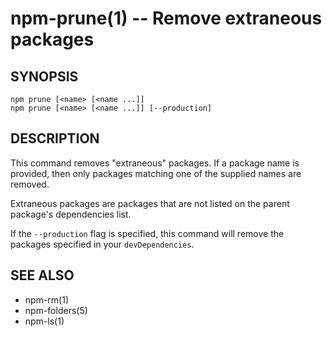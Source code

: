 npm-prune(1) -- Remove extraneous packages
==========================================








































<extoc></extoc>

## SYNOPSIS

    npm prune [<name> [<name ...]]
    npm prune [<name> [<name ...]] [--production]

## DESCRIPTION

This command removes "extraneous" packages.  If a package name is
provided, then only packages matching one of the supplied names are
removed.

Extraneous packages are packages that are not listed on the parent
package's dependencies list.

If the `--production` flag is specified, this command will remove the
packages specified in your `devDependencies`.

## SEE ALSO

* npm-rm(1)
* npm-folders(5)
* npm-ls(1)
